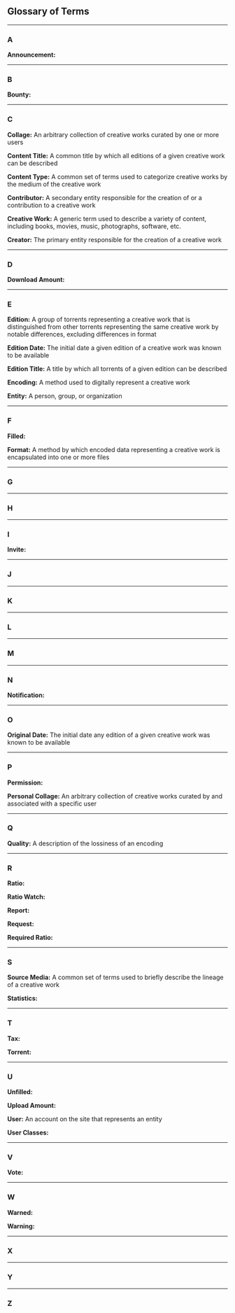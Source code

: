 
## Glossary of Terms

----
### A
**Announcement:** 


----
### B
**Bounty:** 


----
### C
**Collage:** An arbitrary collection of creative works curated by one or more users

**Content Title:** A common title by which all editions of a given creative work can be described

**Content Type:** A common set of terms used to categorize creative works by the medium of the creative work

**Contributor:** A secondary entity responsible for the creation of or a contribution to a creative work

**Creative Work:** A generic term used to describe a variety of content, including books, movies, music, photographs, software, etc.

**Creator:** The primary entity responsible for the creation of a creative work


----
### D
**Download Amount:** 


----
### E
**Edition:** A group of torrents representing a creative work that is distinguished from other torrents representing the same creative work by notable differences, excluding differences in format

**Edition Date:** The initial date a given edition of a creative work was known to be available

**Edition Title:** A title by which all torrents of a given edition can be described

**Encoding:** A method used to digitally represent a creative work

**Entity:** A person, group, or organization


----
### F
**Filled:** 

**Format:** A method by which encoded data representing a creative work is encapsulated into one or more files


----
### G

----
### H

----
### I
**Invite:** 


----
### J

----
### K

----
### L

----
### M

----
### N
**Notification:** 


----
### O
**Original Date:** The initial date any edition of a given creative work was known to be available


----
### P
**Permission:** 

**Personal Collage:** An arbitrary collection of creative works curated by and associated with a specific user


----
### Q
**Quality:** A description of the lossiness of an encoding


----
### R
**Ratio:** 

**Ratio Watch:** 

**Report:** 

**Request:** 

**Required Ratio:** 


----
### S
**Source Media:** A common set of terms used to briefly describe the lineage of a creative work

**Statistics:** 


----
### T
**Tax:** 

**Torrent:** 


----
### U
**Unfilled:** 

**Upload Amount:** 

**User:** An account on the site that represents an entity

**User Classes:** 


----
### V
**Vote:** 


----
### W
**Warned:** 

**Warning:** 


----
### X

----
### Y

----
### Z
